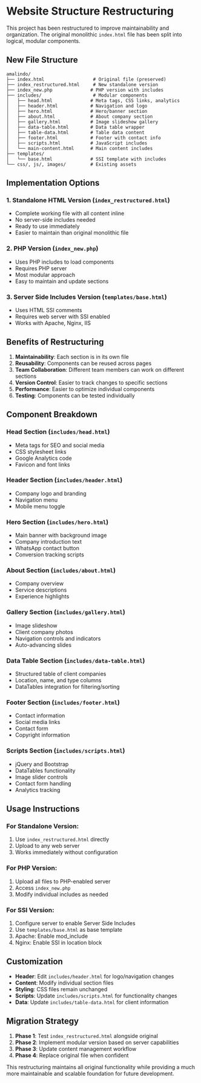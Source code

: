 # Website Structure Restructuring

This project has been restructured to improve maintainability and organization. The original monolithic `index.html` file has been split into logical, modular components.

## New File Structure

```
amalindo/
├── index.html                  # Original file (preserved)
├── index_restructured.html     # New standalone version
├── index_new.php              # PHP version with includes
├── includes/                   # Modular components
│   ├── head.html              # Meta tags, CSS links, analytics
│   ├── header.html            # Navigation and logo
│   ├── hero.html              # Hero/banner section
│   ├── about.html             # About company section
│   ├── gallery.html           # Image slideshow gallery
│   ├── data-table.html        # Data table wrapper
│   ├── table-data.html        # Table data content
│   ├── footer.html            # Footer with contact info
│   ├── scripts.html           # JavaScript includes
│   └── main-content.html      # Main content includes
├── templates/
│   └── base.html              # SSI template with includes
└── css/, js/, images/         # Existing assets
```

## Implementation Options

### 1. **Standalone HTML Version** (`index_restructured.html`)
- Complete working file with all content inline
- No server-side includes needed
- Ready to use immediately
- Easier to maintain than original monolithic file

### 2. **PHP Version** (`index_new.php`)
- Uses PHP includes to load components
- Requires PHP server
- Most modular approach
- Easy to maintain and update sections

### 3. **Server Side Includes Version** (`templates/base.html`)
- Uses HTML SSI comments
- Requires web server with SSI enabled
- Works with Apache, Nginx, IIS

## Benefits of Restructuring

1. **Maintainability**: Each section is in its own file
2. **Reusability**: Components can be reused across pages
3. **Team Collaboration**: Different team members can work on different sections
4. **Version Control**: Easier to track changes to specific sections
5. **Performance**: Easier to optimize individual components
6. **Testing**: Components can be tested individually

## Component Breakdown

### Head Section (`includes/head.html`)
- Meta tags for SEO and social media
- CSS stylesheet links
- Google Analytics code
- Favicon and font links

### Header Section (`includes/header.html`)
- Company logo and branding
- Navigation menu
- Mobile menu toggle

### Hero Section (`includes/hero.html`)
- Main banner with background image
- Company introduction text
- WhatsApp contact button
- Conversion tracking scripts

### About Section (`includes/about.html`)
- Company overview
- Service descriptions
- Experience highlights

### Gallery Section (`includes/gallery.html`)
- Image slideshow
- Client company photos
- Navigation controls and indicators
- Auto-advancing slides

### Data Table Section (`includes/data-table.html`)
- Structured table of client companies
- Location, name, and type columns
- DataTables integration for filtering/sorting

### Footer Section (`includes/footer.html`)
- Contact information
- Social media links
- Contact form
- Copyright information

### Scripts Section (`includes/scripts.html`)
- jQuery and Bootstrap
- DataTables functionality
- Image slider controls
- Contact form handling
- Analytics tracking

## Usage Instructions

### For Standalone Version:
1. Use `index_restructured.html` directly
2. Upload to any web server
3. Works immediately without configuration

### For PHP Version:
1. Upload all files to PHP-enabled server
2. Access `index_new.php`
3. Modify individual includes as needed

### For SSI Version:
1. Configure server to enable Server Side Includes
2. Use `templates/base.html` as base template
3. Apache: Enable mod_include
4. Nginx: Enable SSI in location block

## Customization

- **Header**: Edit `includes/header.html` for logo/navigation changes
- **Content**: Modify individual section files
- **Styling**: CSS files remain unchanged
- **Scripts**: Update `includes/scripts.html` for functionality changes
- **Data**: Update `includes/table-data.html` for client information

## Migration Strategy

1. **Phase 1**: Test `index_restructured.html` alongside original
2. **Phase 2**: Implement modular version based on server capabilities
3. **Phase 3**: Update content management workflow
4. **Phase 4**: Replace original file when confident

This restructuring maintains all original functionality while providing a much more maintainable and scalable foundation for future development.

